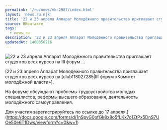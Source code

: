 ```yaml
---
permalink: '/ru/news/vk-2987/index.html'
layout: 'news.ru.njk'
title: '22 и 23 апреля Аппарат Молодёжного правительства приглашает студентов всех курсов на III форум …'
source: ВКонтакте
tags:
  - news_ru
description: '22 и 23 апреля Аппарат Молодёжного правительства приглашает студентов всех курсов на III форум …'
updatedAt: 1460356216
---
```

![22 и 23 апреля Аппарат Молодёжного правительства приглашает студентов всех курсов на III форум …](https://sun9-55.userapi.com/c633229/v633229484/22bd2/iorZ0r_bKek.jpg)

[22 и 23 апреля Аппарат Молодёжного правительства приглашает студентов всех курсов на [club118027285|III форум «Комитет молодёжной власти»]. 
 
На форуме обсуждают проблемы трудоустройства молодых специалистов, реформы высшего образования, деятельность молодёжного самоуправления. 
 
Для участия зарегистрируйтесь по ссылке до 17 апреля.](https://docs.google.com/forms/d/1nSpvG0ofGk8x8o5fLKx7o1ZtPx5DnS7UOe50e6T1Dws/viewform?c=0&w=1)

